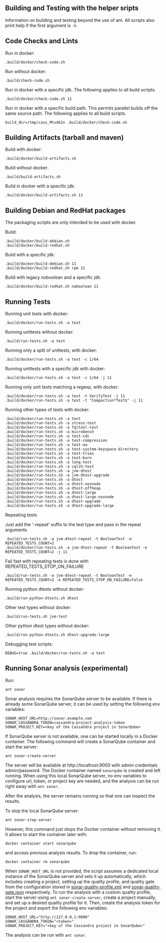 Building and Testing with the helper sripts
-------------------------------------------

Information on building and testing beyond the use of ant.
All scripts also print help if the first argument is `-h`.

Code Checks and Lints
---------------------

Run in docker:

    .build/docker/check-code.sh


Run without docker:

    .build/check-code.sh


Run in docker with a specific jdk.
The following applies to all build scripts.

    .build/docker/check-code.sh 11


Run in docker with a specific build path.
This permits parallel builds off the same source path.
The following applies to all build scripts.

    build_dir=/tmp/cass_Mtu462n .build/docker/check-code.sh


Building Artifacts (tarball and maven)
-------------------------------------

Build with docker:

    .build/docker/build-artifacts.sh


Build without docker:

    .build/build-artifacts.sh


Build in docker with a specific jdk:

    .build/docker/build-artifacts.sh 11


Building Debian and RedHat packages
-----------------------------------

The packaging scripts are only intended to be used with docker.

Build:

    .build/docker/build-debian.sh
    .build/docker/build-redhat.sh


Build with a specific jdk:

    .build/docker/build-debian.sh 11
    .build/docker/build-redhat.sh rpm 11


Build with legacy noboolean and a specific jdk:

    .build/docker/build-redhat.sh noboolean 11


Running Tests
-------------

Running unit tests with docker:

    .build/docker/run-tests.sh -a test


Running unittests without docker:

    .build/run-tests.sh -a test


Running only a split of unittests, with docker:

    .build/docker/run-tests.sh -a test -c 1/64


Running unittests with a specific jdk with docker:

    .build/docker/run-tests.sh -a test -c 1/64 -j 11


Running only unit tests matching a regexp, with docker:

    .build/docker/run-tests.sh -a test -t VerifyTest -j 11
    .build/docker/run-tests.sh -a test -t "Compaction*Test$" -j 11


Running other types of tests with docker:

    .build/docker/run-tests.sh -a test
    .build/docker/run-tests.sh -a stress-test
    .build/docker/run-tests.sh -a fqltool-test
    .build/docker/run-tests.sh -a microbench
    .build/docker/run-tests.sh -a test-cdc
    .build/docker/run-tests.sh -a test-compression
    .build/docker/run-tests.sh -a test-oa
    .build/docker/run-tests.sh -a test-system-keyspace-directory
    .build/docker/run-tests.sh -a test-tries
    .build/docker/run-tests.sh -a test-burn
    .build/docker/run-tests.sh -a long-test
    .build/docker/run-tests.sh -a cqlsh-test
    .build/docker/run-tests.sh -a jvm-dtest
    .build/docker/run-tests.sh -a jvm-dtest-upgrade
    .build/docker/run-tests.sh -a dtest
    .build/docker/run-tests.sh -a dtest-novnode
    .build/docker/run-tests.sh -a dtest-offheap
    .build/docker/run-tests.sh -a dtest-large
    .build/docker/run-tests.sh -a dtest-large-novnode
    .build/docker/run-tests.sh -a dtest-upgrade
    .build/docker/run-tests.sh -a dtest-upgrade-large

Repeating tests

Just add the '-repeat' suffix to the test type and pass in the repeat arguments

    .build/run-tests.sh -a jvm-dtest-repeat -t BooleanTest -e REPEATED_TESTS_COUNT=2
    .build/docker/run-tests.sh -a jvm-dtest-repeat -t BooleanTest -e REPEATED_TESTS_COUNT=2 -j 11

Fail fast with repeating tests is done with REPEATED_TESTS_STOP_ON_FAILURE

    .build/run-tests.sh -a jvm-dtest-repeat -t BooleanTest -e REPEATED_TESTS_COUNT=2 -e REPEATED_TESTS_STOP_ON_FAILURE=false

Running python dtests without docker:

    .build/run-python-dtests.sh dtest


Other test types without docker:

    .build/run-tests.sh jvm-test


Other python dtest types without docker:

    .build/run-python-dtests.sh dtest-upgrade-large

Debugging test scripts:

    DEBUG=true .build/docker/run-tests.sh -a test


Running Sonar analysis (experimental)
-------------------------------------

Run:

    ant sonar

Sonar analysis requires the SonarQube server to be available. If there
is already some SonarQube server, it can be used by setting the
following env variables:

    SONAR_HOST_URL=http://sonar.example.com
    SONAR_CASSANDRA_TOKEN=cassandra-project-analysis-token
    SONAR_PROJECT_KEY=<key of the Cassandra project in SonarQube>

If SonarQube server is not available, one can be started locally in
a Docker container. The following command will create a SonarQube
container and start the server:

    ant sonar-create-server

The server will be available at http://localhost:9000 with admin
credentials admin/password. The Docker container named `sonarqube`
is created and left running. When using this local SonarQube server,
no env variables to configure url, token, or project key are needed,
and the analysis can be run right away with `ant sonar`.

After the analysis, the server remains running so that one can
inspect the results.

To stop the local SonarQube server:

    ant sonar-stop-server

However, this command just stops the Docker container without removing
it. It allows to start the container later with:

    docker container start sonarqube

and access previous analysis results. To drop the container, run:

    docker container rm sonarqube

When `SONAR_HOST_URL` is not provided, the script assumes a dedicated
local instance of the SonarQube server and sets it up automatically,
which includes creating a project, setting up the quality profile, and
quality gate from the configuration stored in
[sonar-quality-profile.xml](sonar%2Fsonar-quality-profile.xml) and
[sonar-quality-gate.json](sonar%2Fsonar-quality-gate.json)
respectively. To run the analysis with a custom quality profile, start
the server using `ant sonar-create-server`, create a project manually,
and set up a desired quality profile for it. Then, create the analysis
token for the project and export the following env variables:

    SONAR_HOST_URL="http://127.0.0.1:9000"
    SONAR_CASSANDRA_TOKEN="<token>"
    SONAR_PROJECT_KEY="<key of the Cassandra project in SonarQube>"

The analysis can be run with `ant sonar`.

